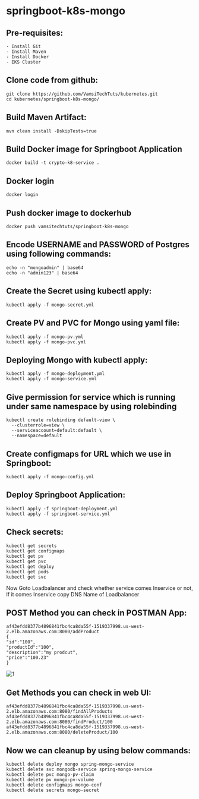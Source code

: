 # springboot-k8s-mongo

Pre-requisites:
--------
    - Install Git
    - Install Maven
    - Install Docker
    - EKS Cluster
    
Clone code from github:
-------
    git clone https://github.com/VamsiTechTuts/kubernetes.git
    cd kubernetes/springboot-k8s-mongo/
    
Build Maven Artifact:
-------
    mvn clean install -DskipTests=true
 
Build Docker image for Springboot Application
--------------
    docker build -t crypto-k8-service .
  
Docker login
-------------
    docker login
    
Push docker image to dockerhub
-----------
    docker push vamsitechtuts/springboot-k8s-mongo

Encode USERNAME and PASSWORD of Postgres using following commands:
--------
    echo -n "mongoadmin" | base64
    echo -n "admin123" | base64
Create the Secret using kubectl apply:
-------
    kubectl apply -f mongo-secret.yml

Create PV and PVC for Mongo using yaml file:
-----
    kubectl apply -f mongo-pv.yml
    kubectl apply -f mongo-pvc.yml
    
Deploying Mongo with kubectl apply:
-----------
    kubectl apply -f mongo-deployment.yml
    kubectl apply -f mongo-service.yml
    
Give permission for service which is running under same namespace by using rolebinding
----------------------
    kubectl create rolebinding default-view \
      --clusterrole=view \
      --serviceaccount=default:default \
      --namespace=default

Create configmaps for URL which we use in Springboot:
-------
    kubectl apply -f mongo-config.yml
Deploy Springboot Application:
-------------
    kubectl apply -f springboot-deployment.yml
    kubectl apply -f springboot-service.yml
Check secrets:
-------
    kubectl get secrets
    kubectl get configmaps
    kubectl get pv
    kubectl get pvc
    kubectl get deploy
    kubectl get pods
    kubectl get svc
    
Now Goto Loadbalancer and check whether service comes Inservice or not, If it comes Inservice copy DNS Name of Loadbalancer 

POST Method you can check in POSTMAN App:
--------------
    af43efdd8377b4896841fbc4ca8da55f-1519337998.us-west-2.elb.amazonaws.com:8080/addProduct
    {
	"id":"100",
	"productId":"100",
	"description":"my prodcut",
	"price":"100.23"
    }
![1](https://user-images.githubusercontent.com/63221837/82110586-3aa70b00-975d-11ea-8f63-c6fb231e6dbf.png)

Get Methods you can check in web UI:
----------------
    af43efdd8377b4896841fbc4ca8da55f-1519337998.us-west-2.elb.amazonaws.com:8080/findAllProducts
    af43efdd8377b4896841fbc4ca8da55f-1519337998.us-west-2.elb.amazonaws.com:8080/findProduct/100
    af43efdd8377b4896841fbc4ca8da55f-1519337998.us-west-2.elb.amazonaws.com:8080/deleteProduct/100
 
Now we can cleanup by using below commands:
--------
    kubectl delete deploy mongo spring-mongo-service
    kubectl delete svc mongodb-service spring-mongo-service
    kubectl delete pvc mongo-pv-claim
    kubectl delete pv mongo-pv-volume
    kubectl delete configmaps mongo-conf
    kubectl delete secrets mongo-secret
